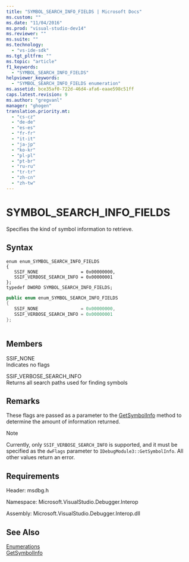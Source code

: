 ```yaml
---
title: "SYMBOL_SEARCH_INFO_FIELDS | Microsoft Docs"
ms.custom: ""
ms.date: "11/04/2016"
ms.prod: "visual-studio-dev14"
ms.reviewer: ""
ms.suite: ""
ms.technology: 
  - "vs-ide-sdk"
ms.tgt_pltfrm: ""
ms.topic: "article"
f1_keywords: 
  - "SYMBOL_SEARCH_INFO_FIELDS"
helpviewer_keywords: 
  - "SYMBOL_SEARCH_INFO_FIELDS enumeration"
ms.assetid: bce35af0-722d-46d4-afa6-eaae598c51ff
caps.latest.revision: 9
ms.author: "gregvanl"
manager: "ghogen"
translation.priority.mt: 
  - "cs-cz"
  - "de-de"
  - "es-es"
  - "fr-fr"
  - "it-it"
  - "ja-jp"
  - "ko-kr"
  - "pl-pl"
  - "pt-br"
  - "ru-ru"
  - "tr-tr"
  - "zh-cn"
  - "zh-tw"
---
```

# SYMBOL_SEARCH_INFO_FIELDS
Specifies the kind of symbol information to retrieve.  
  
## Syntax  
  
```cpp#  
enum enum_SYMBOL_SEARCH_INFO_FIELDS  
{  
   SSIF_NONE                = 0x00000000,  
   SSIF_VERBOSE_SEARCH_INFO = 0x00000001  
};  
typedef DWORD SYMBOL_SEARCH_INFO_FIELDS;  
```  
  
```c#  
public enum enum_SYMBOL_SEARCH_INFO_FIELDS  
{  
   SSIF_NONE                = 0x00000000,  
   SSIF_VERBOSE_SEARCH_INFO = 0x00000001  
};  
  
```  
  
## Members  
 SSIF_NONE  
 Indicates no flags  
  
 SSIF_VERBOSE_SEARCH_INFO  
 Returns all search paths used for finding symbols  
  
## Remarks  
 These flags are passed as a parameter to the [GetSymbolInfo](../../../extensibility/debugger/reference/idebugmodule3-getsymbolinfo.md) method to determine the amount of information returned.  
  
> [!NOTE]
>  Currently, only `SSIF_VERBOSE_SEARCH_INFO` is supported, and it must be specified as the `dwFlags` parameter to `IDebugModule3::GetSymbolInfo`. All other values return an error.  
  
## Requirements  
 Header: msdbg.h  
  
 Namespace: Microsoft.VisualStudio.Debugger.Interop  
  
 Assembly: Microsoft.VisualStudio.Debugger.Interop.dll  
  
## See Also  
 [Enumerations](../../../extensibility/debugger/reference/enumerations-visual-studio-debugging.md)   
 [GetSymbolInfo](../../../extensibility/debugger/reference/idebugmodule3-getsymbolinfo.md)